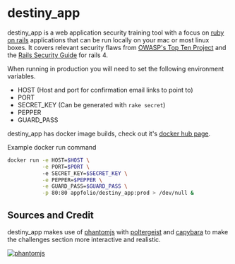 # destiny_app

destiny_app is a web application security training tool with a focus on [ruby on rails](http://rubyonrails.org/) applications that can be run locally on your mac or most linux boxes. It covers relevant security flaws from [OWASP's Top Ten Project](https://www.owasp.org/index.php/Category:OWASP_Top_Ten_Project) and the [Rails Security Guide](http://guides.rubyonrails.org/security.html) for rails 4.

When running in production you will need to set the following environment
variables.

- HOST (Host and port for confirmation email links to point to)
- PORT
- SECRET_KEY (Can be generated with `rake secret`)
- PEPPER
- GUARD_PASS

destiny_app has docker image builds, check out it's [docker hub page](https://registry.hub.docker.com/u/appfolio/destiny_app/).

Example docker run command

```bash
docker run -e HOST=$HOST \
		   -e PORT=$PORT \ 
		   -e SECRET_KEY=$SECRET_KEY \
		   -e PEPPER=$PEPPER \
		   -e GUARD_PASS=$GUARD_PASS \
		   -p 80:80 appfolio/destiny_app:prod > /dev/null &
```

## Sources and Credit

destiny_app makes use of [phantomjs](https://github.com/ariya/phantomjs) with [poltergeist](https://github.com/teampoltergeist/poltergeist) and [capybara](https://github.com/jnicklas/capybara) to make the challenges section more interactive and realistic.

[![phantomjs](http://phantomjs.org/img/phantomjs-logo.png)](http://phantomjs.org/)
